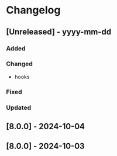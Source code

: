 # Changelog
## [Unreleased] - yyyy-mm-dd

### Added

### Changed
- hooks

### Fixed

### Updated

## [8.0.0] - 2024-10-04


## [8.0.0] - 2024-10-03
